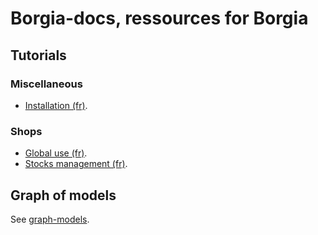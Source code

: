 # Borgia-docs, ressources for Borgia

## Tutorials

### Miscellaneous
* [Installation (fr)](tutorials/installation.md).

### Shops
* [Global use (fr)](tutorials/shops.md).
* [Stocks management (fr)](tutorials/stocks.md).

## Graph of models
See [graph-models](graph-models/README.md).
